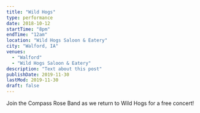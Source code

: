 ```yaml
---
title: "Wild Hogs"
type: performance
date: 2018-10-12
startTime: "8pm"
endTime: "12am"
location: "Wild Hogs Saloon & Eatery"
city: "Walford, IA"
venues:
  - "Walford"
  - "Wild Hogs Saloon & Eatery"
description: "Text about this post"
publishDate: 2019-11-30
lastMod: 2019-11-30
draft: false
---
```


Join the Compass Rose Band as we return to Wild Hogs for a free concert!
